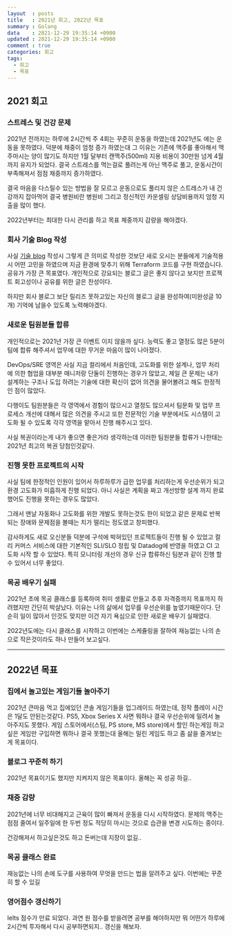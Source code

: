 ```yaml
---
layout	: posts
title	: 2021년 회고, 2022년 목표
summary	: Golang
data	: 2021-12-29 19:35:14 +0900
updated	: 2021-12-29 19:35:14 +0900
comment	: true
categories: 회고
tags:
  - 회고
  - 목표
---
```


## 2021 회고

### 스트레스 및 건강 문제

2021년 전까지는 하루에 2시간씩 주 4회는 꾸준히 운동을 하였는데 2021년도 에는 운동을 못하였다. 덕분에 채중이 엄청 증가 하였는대 그 이유는 기존에 맥주를 좋아해서 맥주마시는 양이 많기도 하지만 1월 달부터 캔맥주(500ml) 지용 비용이 30만원 넘게 4월까지 유지가 되었다. 결국 스트레스를 먹는걸로 풀려는게 아닌 맥주로 풀고, 운동시간이 부족해져서 점점 채중까지 증가하였다.

결국 마음을 다스릴수 있는 방법을 잘 모르고 운동으로도 풀리지 않은 스트레스가 내 건강까지 잡아먹어 결국 병원비란 병원비 그리고 정신적인 카운셀링 상담비용까지 엄청 지출을 많이 했다. 

2022년부터는 최대한 다시 관리를 하고 목표 체중까지 감량을 해야겠다.

### 회사 기술 Blog 작성
사실 [기술 blog](https://helloworld.kurly.com/blog/terraform-adventure/) 작성시 그렇게 큰 의미로 작성한 것보단 새로 오시는 분들에게 기술적용시 어떤 고민을 하였으며 지금 환경에 맞추기 위해 Terraform 코드를 구현 하였습니다. 공유가 가장 큰 목표였다. 개인적으로 강요되는 블로그 글은 좋지 않다고 보지만 프로젝트 회고성이나 공유를 위한 글은 찬성이다. 


하지만 회사 블로그 보단 릴리즈 못하고있는 자신의 블로그 글을 완성하여(미완성글 10개) 기억에 남을수 있도록 노력해야겠다.

### 새로운 팀원분들 합류

개인적으로는 2021년 가장 큰 이벤트 이지 않을까 싶다. 능력도 좋고 열정도 많은 5분이 팀에 합류 해주셔서 업무에 대한 무거운 마음이 많이 나아졌다. 

DevOps/SRE 영역은 사실 지금 컬리에서 처음인데, 고도화를 위한 설계나, 업무 처리에 의한 협업을 대부분 매니저랑 단둘이 진행하는 경우가 많았고, 제일 큰 문제는 내가 설계하는 구조나 도입 하려는 기술에 대한 확신이 없어 의견을 물어볼려고 해도 한정적인 점이 많았다. 

다행이도 팀원분들은 각 영역에서 경험이 많으시고 열정도 많으셔서 팀문화 및 업무 프로세스 개선에 대해서 많은 의견을 주시고 또한 전문적인 기술 부분에서도 시스템이 고도화 될 수 있도록 각각 영역을 맡아서 진행 해주시고 있다.

사실 복권이라는게 내가 좋으면 좋은거라 생각하는데 이러한 팀원분들 합류가 나한태는 2021년 최고의 복권 당첨인것같다.

### 진행 못한 프로젝트의 시작

사실 팀에 한정적인 인원이 있어서 하루하루가 급한 업무를 처리하는게 우선순위가 되고 환경 고도화가 미흡하게 진행 되었다. 아니 사실은 계획을 짜고 개선방향 설계 까지 완료 했어도 진행을 못하는 경우도 많았다.

그래서 맨날 자동화나 고도화를 위한 개발도 못하는것도 한이 되었고 같은 문제로 반복되는 장애와 문제점을 볼때는 치가 떨리는 정도였고 창피했다.

감사하게도 새로 오신분들 덕분에 구석에 박혀있던 프로젝트들이 진행 될 수 있었고 컬리 커머스 서비스에 대한 기본적인 SLI/SLO 정립 및 Datadog에 반영을 하였고 CI 고도화 시작 할 수 있었다. 특히 모니터링 개선의 경우 신규 합류하신 팀분과 같이 진행 할 수 있어서 너무 좋았다.

### 목공 배우기 실패
2021년 초에 목공 클래스를 등록하여 취미 생활로 만들고 추후 자격증까지 목표까지 하려했지만 간단히 박살났다. 이유는 나의 삶에서 업무를 우선순위를 높였기때문이다. 단순히 일이 많아서 인것도 맞지만 이건 자기 욕심으로 인한 새로운 배우기 실패였다. 

2022년도에는 다시 클래스를 시작하고 이번에는 스케쥴링을 잘하여 재능없는 나의 손으로 작은것이라도 하나 만들어 보고싶다.

---

## 2022년 목표

### 집에서 놀고있는 게임기들 놀아주기

2021년 큰마음 먹고 집에있던 콘솔 게임기들을 업그레이드 하였는데, 정작 플레이 시간은 1달도 안된는것같다. PS5, Xbox Series X 사면 뭐하나 결국 우선순위에 밀려서 놀아주지도 못했다. 게임 스토어에서(스팀, PS store, MS store)에서 할인 하는게임 하고싶은 게임만 구입하면 뭐하나 결국 못했는대 올해는 밀린 게임도 하고 좀 삶을 즐겨보는게 목표이다.

### 블로그 꾸준히 하기

2021년 목표이기도 했지만 지켜지지 않은 목표이다. 올해는 꼭 성공 하길..

### 채중 감량

2021년에 너무 비대해지고 근육이 많이 빠져서 운동을 다시 시작하였다. 문제의 맥주는 점점 줄여서 일주일에 한 두번 정도 적당히 마시는 것으로 습관을 변경 시도하는 중이다.

건강해져서 하고싶은것도 하고 돈버는데 지장이 없길..

### 목공 클래스 완료
재능없는 나의 손에 도구를 사용하여 무엇을 만드는 법을 알려주고 싶다. 이번에는 꾸준히 할 수 있길


### 영어점수 갱신하기
Ielts 점수가 만료 되었다. 과연 원 점수를 받을려면 공부를 해야하지만 뭐 어떤가 하루에 2시간씩 투자해서 다시 공부하면되지.. 갱신을 해보자.